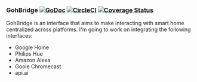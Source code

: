 ### GohBridge [![GoDoc](https://godoc.org/github.com/ninnemana/gohbridge?status.svg)](https://godoc.org/github.com/ninnemana/gohbridge) [![CircleCI](https://circleci.com/gh/ninnemana/gohbridge/tree/master.svg?style=svg)](https://circleci.com/gh/ninnemana/gohbridge/tree/master) [![Coverage Status](https://coveralls.io/repos/github/ninnemana/gohbridge/badge.svg?branch=master)](https://coveralls.io/github/ninnemana/gohbridge?branch=master)

GohBridge is an interface that aims to make interacting with smart home centralized across platforms. I'm going to work on integrating the following interfaces:

- Google Home
- Philips Hue
- Amazon Alexa
- Goole Chromecast
- api.ai
